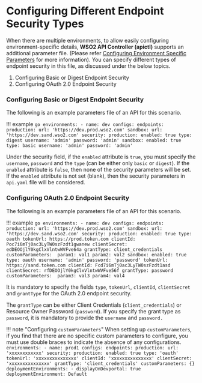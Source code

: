 #  Configuring Different Endpoint Security Types

When there are multiple environments, to allow easily configuring environment-specific details, **WSO2 API Controller (apictl)** supports an additional parameter file. (Please refer [Configuring Environment Specific Parameters]({{base_path}}/install-and-setup/setup/api-controller/advanced-topics/configuring-environment-specific-parameters) for more information). You can specify different types of endpoint security in this file, as discussed under the below topics.

1. Configuring Basic or Digest Endpoint Security
2. Configuring OAuth 2.0 Endpoint Security

### Configuring Basic or Digest Endpoint Security

The following is an example parameters file of an API for this scenario.

!!! example
    ```go
    environments:
        - name: dev
          configs:
            endpoints:
                production:
                    url: 'https://dev.prod.wso2.com'
                sandbox:
                    url: 'https://dev.sand.wso2.com'
            security:
                production:
                    enabled: true
                    type: digest
                    username: 'admin'
                    password: 'admin'
                sandbox:
                    enabled: true
                    type: basic
                    username: 'admin'
                    password: 'admin'
    ```

Under the security field, if the `enabled` attribute is `true`, you must specify the `username`, `password` and the `type` (can be either only `basic` or `digest`). If the `enabled` attribute is `false`, then none of the security parameters will be set. If the `enabled` attribute is not set (blank), then the security parameters in `api.yaml` file will be considered.

### Configuring OAuth 2.0 Endpoint Security

The following is an example parameters file of an API for this scenario.

!!! example
    ```go
    environments:
        - name: dev
          configs:
            endpoints:
                production:
                    url: 'https://dev.prod.wso2.com'
                sandbox:
                    url: 'https://dev.sand.wso2.com'
            security:
                production:
                    enabled: true
                    type: oauth
                    tokenUrl: https://prod.token.com
                    clientId: Poc7i6mTj0ac3LyTW0szFzdt1gwanew
                    clientSecret: edDEOOjlY0kgClxVlntwWVFve64a
                    grantType: client_credentials
                    customParameters: 
                        param1: val1
                        param2: val2
                sandbox:
                    enabled: true
                    type: oauth
                    username: 'admin'
                    password: 'password'
                    tokenUrl: https://sand.token.com
                    clientId: Fcd7i6mTj0ac3LyTW0szFzdt1asd
                    clientSecret: rfDEOOjlY0kgClxVlntwWVFve56f
                    grantType: password
                    customParameters: 
                        param3: val3
                        param4: val4
    ```

It is mandatory to specify the fields `type`, `tokenUrl`, `clientId`, `clientSecret` and `grantType` for the OAuth 2.0 endpoint security.

The `grantType` can be either Client Credentials (`client_credentials`) or Resource Owner Password (`password`). If you specify the grant type as `password`, it is mandatory to provide the `username` and `password.`

!!! note "Configuring `customParameters`"
    When setting up `customParameters`,  if you find that there are no specific custom parameters to configure, you must use double braces to indicate the absence of any configurations.
    ```
    environments:
    - name: prod1
    configs:
        endpoints:
            production:
                url: 'xxxxxxxxxxxx'
        security:
            production:
                enabled: true
                type: 'oauth'
                tokenUrl: 'xxxxxxxxxxxxxxx'
                clientId: 'xxxxxxxxxxxxxxx'
                clientSecret: 'xxxxxxxxxxxxxxx'
                grantType: 'client_credentials'
                customParameters: {}
        deploymentEnvironments:
            - displayOnDevportal: true
            deploymentEnvironment: Default
    ```
